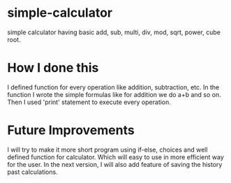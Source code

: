 # simple-calculator
simple calculator having basic add, sub, multi, div, mod, sqrt, power, cube root.

# How I done this
I defined function for every operation like addition, subtraction, etc.
In the function I wrote the simple formulas like for addition we do a+b and so on.
Then I used 'print' statement to execute every operation.

# Future Improvements
I will try to make it more short program using if-else, choices and well defined function for calculator.
Which will easy to use in more efficient way for the user.
In the next version, I will also add feature of saving the history past calculations.
